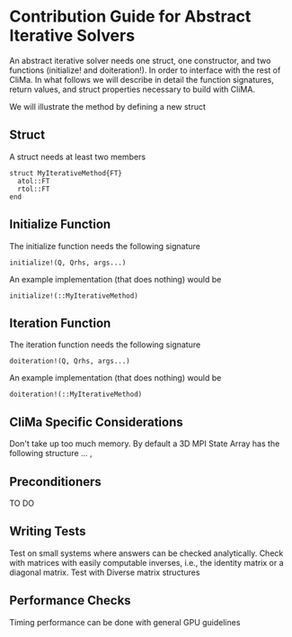 # Contribution Guide for Abstract Iterative Solvers

An abstract iterative solver needs one struct, one constructor, and two functions (initialize! and doiteration!). In order to interface with the rest of CliMa. In what follows we will describe in detail the function signatures, return values, and struct properties necessary to build with CliMA.

We will illustrate the method by defining a new struct

## Struct

A struct needs at least two members

```
struct MyIterativeMethod{FT}
  atol::FT
  rtol::FT
end
```

## Initialize Function

The initialize function needs the following signature

```
initialize!(Q, Qrhs, args...)
```

An example implementation (that does nothing) would be

```
initialize!(::MyIterativeMethod)
```

## Iteration Function


The iteration function needs the following signature

```
doiteration!(Q, Qrhs, args...)
```

An example implementation (that does nothing) would be

```
doiteration!(::MyIterativeMethod)
```

## CliMa Specific Considerations

Don't take up too much memory. By default a 3D MPI State Array has the following structure ... ,

## Preconditioners

TO DO

## Writing Tests

Test on small systems where answers can be checked analytically. Check with matrices with easily computable inverses, i.e., the identity matrix or a diagonal matrix. Test with Diverse matrix structures

## Performance Checks

Timing performance can be done with general GPU guidelines
